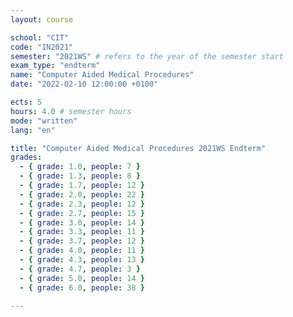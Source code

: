 ```yaml
---
layout: course

school: "CIT"
code: "IN2021"
semester: "2021WS" # refers to the year of the semester start
exam_type: "endterm"
name: "Computer Aided Medical Procedures"
date: "2022-02-10 12:00:00 +0100"

ects: 5
hours: 4.0 # semester hours
mode: "written"
lang: "en"

title: "Computer Aided Medical Procedures 2021WS Endterm"
grades:
  - { grade: 1.0, people: 7 }
  - { grade: 1.3, people: 8 }
  - { grade: 1.7, people: 12 }
  - { grade: 2.0, people: 22 }
  - { grade: 2.3, people: 12 }
  - { grade: 2.7, people: 15 }
  - { grade: 3.0, people: 14 }
  - { grade: 3.3, people: 11 }
  - { grade: 3.7, people: 12 }
  - { grade: 4.0, people: 11 }
  - { grade: 4.3, people: 13 }
  - { grade: 4.7, people: 3 }
  - { grade: 5.0, people: 14 }
  - { grade: 6.0, people: 38 }

---
```



